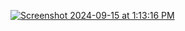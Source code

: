 [![Screenshot 2024-09-15 at 1:13:16 PM](https://github.com/user-attachments/assets/a0f37382-2eeb-4b70-995f-0914143b4aa3)](https://darshansrc.vercel.app)
